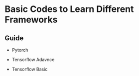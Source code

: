 # Basic Codes to Learn Different Frameworks

## Guide

* Pytorch

* Tensorflow Adavnce

* Tensorflow Basic

